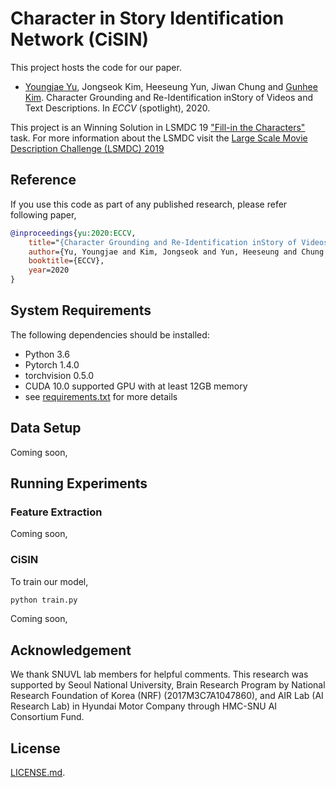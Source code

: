 # Character in Story Identification Network (CiSIN)

This project hosts the code for our paper.

- [Youngjae Yu](https://yj-yu.github.io/home), Jongseok Kim, Heeseung Yun, Jiwan Chung and [Gunhee Kim](http://vision.snu.ac.kr/~gunhee/).
Character Grounding and Re-Identification inStory of Videos and Text Descriptions. In *ECCV* (spotlight), 2020.

This project is an Winning Solution in LSMDC 19 ["Fill-in the Characters"](https://competitions.codalab.org/competitions/20668) task.
For more information about the LSMDC visit the [Large Scale Movie Description Challenge (LSMDC) 2019](https://sites.google.com/site/describingmovies/lsmdc-2019)

## Reference

If you use this code as part of any published research, please refer following paper,

```bibtex
@inproceedings{yu:2020:ECCV,
    title="{Character Grounding and Re-Identification inStory of Videos and Text Descriptions}",
    author={Yu, Youngjae and Kim, Jongseok and Yun, Heeseung and Chung Jiwan and Kim, Gunhee},
    booktitle={ECCV},
    year=2020
}
```

## System Requirements

The following dependencies should be installed:

- Python 3.6
- Pytorch 1.4.0
- torchvision 0.5.0
- CUDA 10.0 supported GPU with at least 12GB memory
- see [requirements.txt](requirements.txt) for more details

## Data Setup

Coming soon,

## Running Experiments

### Feature Extraction

Coming soon,


### CiSIN

To train our model,
```bash
python train.py
```

Coming soon,


## Acknowledgement

We thank SNUVL lab members for helpful comments.
This research was supported by Seoul National University, Brain Research Program by National Research Foundation of Korea (NRF) (2017M3C7A1047860), and AIR Lab (AI Research Lab) in Hyundai Motor Company through HMC-SNU AI Consortium Fund.


## License

[LICENSE.md](LICENSE.md).

